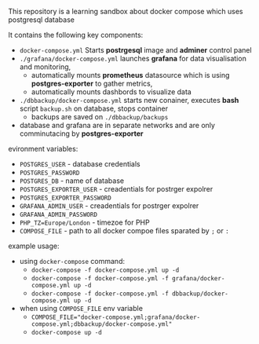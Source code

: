 
This repository is a learning sandbox about docker compose which uses postgresql database

It contains the following key components:
- `docker-compose.yml` Starts **postrgesql** image and **adminer** control panel
- `./grafana/docker-compose.yml` launches **grafana** for data visualisation and monitoring, 
    - automatically mounts **prometheus** datasource which is using **postgres-exporter** to gather metrics, 
    - automatically mounts dashbords to visualize data
- `./dbbackup/docker-compose.yml` starts new conainer, executes **bash** script `backup.sh` on database, stops container
    - backups are saved on `./dbbackup/backups`
- database and grafana are in separate networks and are only comminutacing by **postgres-exporter**

evironment variables:
- `POSTGRES_USER` - database credentials
- `POSTGRES_PASSWORD`
- `POSTGRES_DB` - name of database
- `POSTGRES_EXPORTER_USER` - creadentials for postrger expolrer
- `POSTGRES_EXPORTER_PASSWORD`
- `GRAFANA_ADMIN_USER` - creadentials for postrger expolrer
- `GRAFANA_ADMIN_PASSWORD`
- `PHP_TZ=Europe/London` - timezoe for PHP
- `COMPOSE_FILE` - path to all docker compoe files sparated by `;` or `:` 

example usage:
- using `docker-compose` command:
  - `docker-compose -f docker-compose.yml up -d`
  - `docker-compose -f docker-compose.yml -f grafana/docker-compose.yml up -d`
  - `docker-compose -f docker-compose.yml -f dbbackup/docker-compose.yml up -d` 
- when using `COMPOSE_FILE` env variable 
  - `COMPOSE_FILE="docker-compose.yml;grafana/docker-compose.yml;dbbackup/docker-compose.yml"`
  - `docker-compose up -d`
